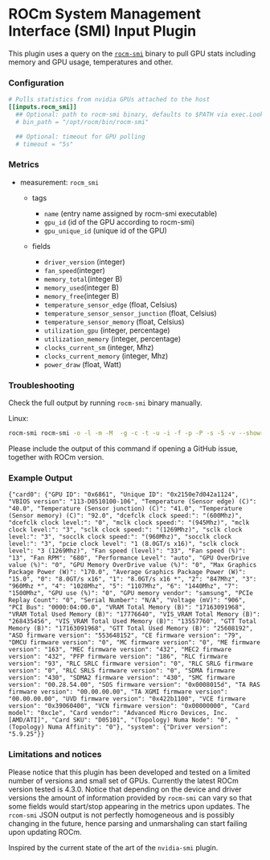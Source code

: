 # ROCm System Management Interface (SMI) Input Plugin

This plugin uses a query on the [`rocm-smi`](https://github.com/RadeonOpenCompute/rocm_smi_lib/tree/master/python_smi_tools) binary to pull GPU stats including memory and GPU usage, temperatures and other.

### Configuration

```toml
# Pulls statistics from nvidia GPUs attached to the host
[[inputs.rocm_smi]]
  ## Optional: path to rocm-smi binary, defaults to $PATH via exec.LookPath
  # bin_path = "/opt/rocm/bin/rocm-smi"

  ## Optional: timeout for GPU polling
  # timeout = "5s"
```

### Metrics
- measurement: `rocm_smi`
  - tags
    - `name` (entry name assigned by rocm-smi executable)
    - `gpu_id` (id of the GPU according to rocm-smi)
    - `gpu_unique_id` (unique id of the GPU)

  - fields
    - `driver_version` (integer)
    - `fan_speed`(integer)
    - `memory_total`(integer B)
    - `memory_used`(integer B)
    - `memory_free`(integer B)
    - `temperature_sensor_edge` (float, Celsius)
    - `temperature_sensor_sensor_junction` (float, Celsius)
    - `temperature_sensor_memory` (float, Celsius)
    - `utilization_gpu` (integer, percentage)
    - `utilization_memory` (integer, percentage)
    - `clocks_current_sm` (integer, Mhz)
    - `clocks_current_memory` (integer, Mhz)
    - `power_draw` (float, Watt)

### Troubleshooting
Check the full output by running `rocm-smi` binary manually.

Linux:
```sh
rocm-smi rocm-smi -o -l -m -M  -g -c -t -u -i -f -p -P -s -S -v --showreplaycount --showpids --showdriverversion --showmemvendor --showfwinfo --showproductname --showserial --showuniqueid --showbus --showpendingpages --showpagesinfo --showretiredpages --showunreservablepages --showmemuse --showvoltage --showtopo --showtopoweight --showtopohops --showtopotype --showtoponuma --showmeminfo all --json
```
Please include the output of this command if opening a GitHub issue, together with ROCm version.

### Example Output
```
{"card0": {"GPU ID": "0x6861", "Unique ID": "0x2150e7d042a1124", "VBIOS version": "113-D0510100-106", "Temperature (Sensor edge) (C)": "40.0", "Temperature (Sensor junction) (C)": "41.0", "Temperature (Sensor memory) (C)": "92.0", "dcefclk clock speed:": "(600Mhz)", "dcefclk clock level:": "0", "mclk clock speed:": "(945Mhz)", "mclk clock level:": "3", "sclk clock speed:": "(1269Mhz)", "sclk clock level:": "3", "socclk clock speed:": "(960Mhz)", "socclk clock level:": "3", "pcie clock level": "1 (8.0GT/s x16)", "sclk clock level": "3 (1269Mhz)", "Fan speed (level)": "33", "Fan speed (%)": "13", "Fan RPM": "680", "Performance Level": "auto", "GPU OverDrive value (%)": "0", "GPU Memory OverDrive value (%)": "0", "Max Graphics Package Power (W)": "170.0", "Average Graphics Package Power (W)": "15.0", "0": "8.0GT/s x16", "1": "8.0GT/s x16 *", "2": "847Mhz", "3": "960Mhz *", "4": "1028Mhz", "5": "1107Mhz", "6": "1440Mhz", "7": "1500Mhz", "GPU use (%)": "0", "GPU memory vendor": "samsung", "PCIe Replay Count": "0", "Serial Number": "N/A", "Voltage (mV)": "906", "PCI Bus": "0000:04:00.0", "VRAM Total Memory (B)": "17163091968", "VRAM Total Used Memory (B)": "17776640", "VIS_VRAM Total Memory (B)": "268435456", "VIS_VRAM Total Used Memory (B)": "13557760", "GTT Total Memory (B)": "17163091968", "GTT Total Used Memory (B)": "25608192", "ASD firmware version": "553648152", "CE firmware version": "79", "DMCU firmware version": "0", "MC firmware version": "0", "ME firmware version": "163", "MEC firmware version": "432", "MEC2 firmware version": "432", "PFP firmware version": "186", "RLC firmware version": "93", "RLC SRLC firmware version": "0", "RLC SRLG firmware version": "0", "RLC SRLS firmware version": "0", "SDMA firmware version": "430", "SDMA2 firmware version": "430", "SMC firmware version": "00.28.54.00", "SOS firmware version": "0x0008015d", "TA RAS firmware version": "00.00.00.00", "TA XGMI firmware version": "00.00.00.00", "UVD firmware version": "0x422b1100", "VCE firmware version": "0x39060400", "VCN firmware version": "0x00000000", "Card model": "0xc1e", "Card vendor": "Advanced Micro Devices, Inc. [AMD/ATI]", "Card SKU": "D05101", "(Topology) Numa Node": "0", "(Topology) Numa Affinity": "0"}, "system": {"Driver version": "5.9.25"}}

```

### Limitations and notices
Please notice that this plugin has been developed and tested on a limited number of versions and small set of GPUs. Currently the latest ROCm version tested is 4.3.0.
Notice that depending on the device and driver versions the amount of information provided by `rocm-smi` can vary so that some fields would start/stop appearing in the metrics upon updates.
The `rcom-smi` JSON output is not perfectly homogeneous and is possibly changing in the future, hence parsing and unmarshaling can start failing upon updating ROCm.

Inspired by the current state of the art of the `nvidia-smi` plugin.
